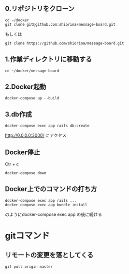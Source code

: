 ## 0.リポジトリをクローン

```
cd ~/docker
git clone git@github.com:shiorina/message-board.git
```
もしくは

```
git clone https://github.com/shiorina/message-board.git
```

## 1.作業ディレクトリに移動する

```
cd ~/docker/message-board
```

## 2.Docker起動

```
docker-compose up --build
```

## 3.db作成

```
docker-compose exec app rails db:create
```

http://0.0.0.0:3000/
にアクセス

## Docker停止
Ctr + c

```
docker-compose down
```

## Docker上でのコマンドの打ち方

```
docker-compose exec app rails ...
docker-compose exec app bundle install
```

のようにdocker-compose exec app
の後に続ける


# gitコマンド

## リモートの変更を落としてくる

```
git pull origin master
```




